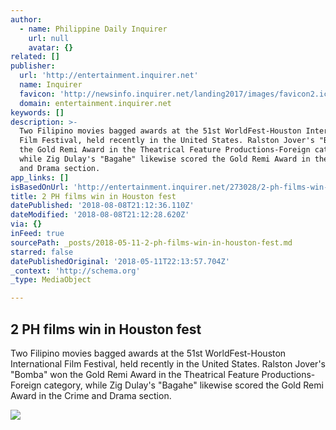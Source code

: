 ```yaml
---
author:
  - name: Philippine Daily Inquirer
    url: null
    avatar: {}
related: []
publisher:
  url: 'http://entertainment.inquirer.net'
  name: Inquirer
  favicon: 'http://newsinfo.inquirer.net/landing2017/images/favicon2.ico'
  domain: entertainment.inquirer.net
keywords: []
description: >-
  Two Filipino movies bagged awards at the 51st WorldFest-Houston International
  Film Festival, held recently in the United States. Ralston Jover's "Bomba" won
  the Gold Remi Award in the Theatrical Feature Productions-Foreign category,
  while Zig Dulay's "Bagahe" likewise scored the Gold Remi Award in the Crime
  and Drama section.
app_links: []
isBasedOnUrl: 'http://entertainment.inquirer.net/273028/2-ph-films-win-houston-fest'
title: 2 PH films win in Houston fest
datePublished: '2018-08-08T21:12:36.110Z'
dateModified: '2018-08-08T21:12:28.620Z'
via: {}
inFeed: true
sourcePath: _posts/2018-05-11-2-ph-films-win-in-houston-fest.md
starred: false
datePublishedOriginal: '2018-05-11T22:13:57.704Z'
_context: 'http://schema.org'
_type: MediaObject

---
```

<article style=""><h1>2 PH films win in Houston fest</h1><p>Two Filipino movies bagged awards at the 51st WorldFest-Houston International Film Festival, held recently in the United States. Ralston Jover's "Bomba" won the Gold Remi Award in the Theatrical Feature Productions-Foreign category, while Zig Dulay's "Bagahe" likewise scored the Gold Remi Award in the Crime and Drama section.</p><img src="http://entertainment.inquirer.net/wp-content/blogs.dir/6/files/2018/05/t0505indie-houston-3-600x400.jpg" /></article>